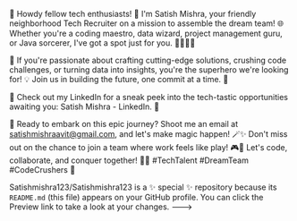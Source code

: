 🚀 Howdy fellow tech enthusiasts! 🌟 I'm Satish Mishra, your friendly neighborhood Tech Recruiter on a mission to assemble the dream team! 🌐 Whether you're a coding maestro, data wizard, project management guru, or Java sorcerer, I've got a spot just for you. 👩‍💻👨‍💻

🌈 If you're passionate about crafting cutting-edge solutions, crushing code challenges, or turning data into insights, you're the superhero we're looking for! 💡 Join us in building the future, one commit at a time. 🚧

📌 Check out my LinkedIn for a sneak peek into the tech-tastic opportunities awaiting you: Satish Mishra - LinkedIn. 🚀

📧 Ready to embark on this epic journey? Shoot me an email at satishmishraavit@gmail.com, and let's make magic happen! 🪄✨ Don't miss out on the chance to join a team where work feels like play! 🎮👾 Let's code, collaborate, and conquer together! 🚀🌟 #TechTalent #DreamTeam #CodeCrushers 🚀

Satishmishra123/Satishmishra123 is a ✨ special ✨ repository because its `README.md` (this file) appears on your GitHub profile.
You can click the Preview link to take a look at your changes.
--->
